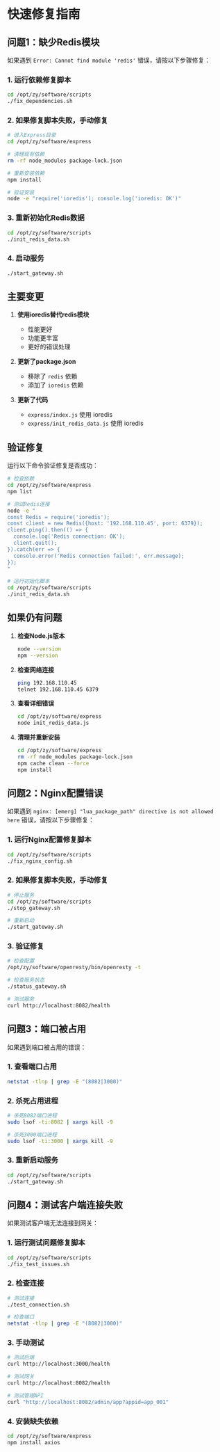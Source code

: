 # 快速修复指南

## 问题1：缺少Redis模块

如果遇到 `Error: Cannot find module 'redis'` 错误，请按以下步骤修复：

### 1. 运行依赖修复脚本

```bash
cd /opt/zy/software/scripts
./fix_dependencies.sh
```

### 2. 如果修复脚本失败，手动修复

```bash
# 进入Express目录
cd /opt/zy/software/express

# 清理现有依赖
rm -rf node_modules package-lock.json

# 重新安装依赖
npm install

# 验证安装
node -e "require('ioredis'); console.log('ioredis: OK')"
```

### 3. 重新初始化Redis数据

```bash
cd /opt/zy/software/scripts
./init_redis_data.sh
```

### 4. 启动服务

```bash
./start_gateway.sh
```

## 主要变更

1. **使用ioredis替代redis模块**
   - 性能更好
   - 功能更丰富
   - 更好的错误处理

2. **更新了package.json**
   - 移除了 `redis` 依赖
   - 添加了 `ioredis` 依赖

3. **更新了代码**
   - `express/index.js` 使用 ioredis
   - `express/init_redis_data.js` 使用 ioredis

## 验证修复

运行以下命令验证修复是否成功：

```bash
# 检查依赖
cd /opt/zy/software/express
npm list

# 测试Redis连接
node -e "
const Redis = require('ioredis');
const client = new Redis({host: '192.168.110.45', port: 6379});
client.ping().then(() => {
  console.log('Redis connection: OK');
  client.quit();
}).catch(err => {
  console.error('Redis connection failed:', err.message);
});
"

# 运行初始化脚本
cd /opt/zy/software/scripts
./init_redis_data.sh
```

## 如果仍有问题

1. **检查Node.js版本**
   ```bash
   node --version
   npm --version
   ```

2. **检查网络连接**
   ```bash
   ping 192.168.110.45
   telnet 192.168.110.45 6379
   ```

3. **查看详细错误**
   ```bash
   cd /opt/zy/software/express
   node init_redis_data.js
   ```

4. **清理并重新安装**
   ```bash
   cd /opt/zy/software/express
   rm -rf node_modules package-lock.json
   npm cache clean --force
   npm install
   ```

## 问题2：Nginx配置错误

如果遇到 `nginx: [emerg] "lua_package_path" directive is not allowed here` 错误，请按以下步骤修复：

### 1. 运行Nginx配置修复脚本

```bash
cd /opt/zy/software/scripts
./fix_nginx_config.sh
```

### 2. 如果修复脚本失败，手动修复

```bash
# 停止服务
cd /opt/zy/software/scripts
./stop_gateway.sh

# 重新启动
./start_gateway.sh
```

### 3. 验证修复

```bash
# 检查配置
/opt/zy/software/openresty/bin/openresty -t

# 检查服务状态
./status_gateway.sh

# 测试服务
curl http://localhost:8082/health
```

## 问题3：端口被占用

如果遇到端口被占用的错误：

### 1. 查看端口占用

```bash
netstat -tlnp | grep -E "(8082|3000)"
```

### 2. 杀死占用进程

```bash
# 杀死8082端口进程
sudo lsof -ti:8082 | xargs kill -9

# 杀死3000端口进程
sudo lsof -ti:3000 | xargs kill -9
```

### 3. 重新启动服务

```bash
cd /opt/zy/software/scripts
./start_gateway.sh
```

## 问题4：测试客户端连接失败

如果测试客户端无法连接到网关：

### 1. 运行测试问题修复脚本

```bash
cd /opt/zy/software/scripts
./fix_test_issues.sh
```

### 2. 检查连接

```bash
# 测试连接
./test_connection.sh

# 检查端口
netstat -tlnp | grep -E "(8082|3000)"
```

### 3. 手动测试

```bash
# 测试后端
curl http://localhost:3000/health

# 测试网关
curl http://localhost:8082/health

# 测试管理API
curl "http://localhost:8082/admin/app?appid=app_001"
```

### 4. 安装缺失依赖

```bash
cd /opt/zy/software/express
npm install axios
```
